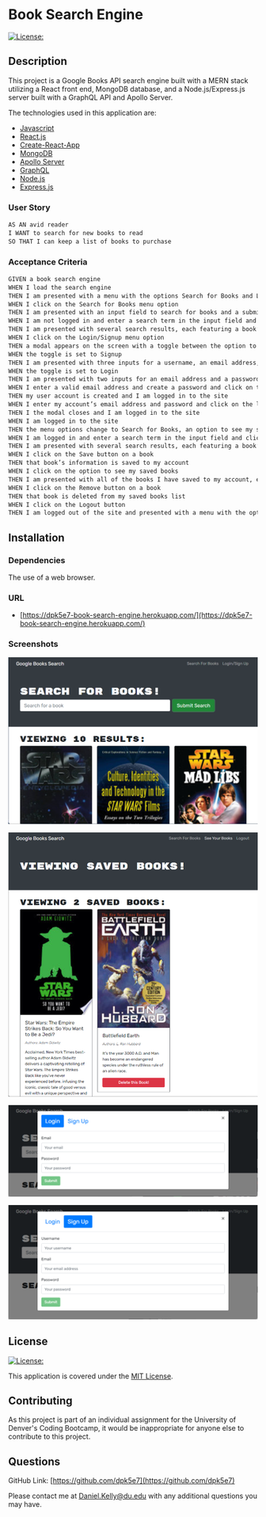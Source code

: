 # Book Search Engine

[![License:](https://img.shields.io/badge/License-MIT-yellow.svg)](https://opensource.org/licenses/MIT)

## Description

This project is a Google Books API search engine built with a MERN stack utilizing a React front end, MongoDB database, and a Node.js/Express.js server built with a GraphQL API and Apollo Server.

The technologies used in this application are:

- [Javascript](https://www.javascript.com/)
- [React.js](https://reactjs.com/)
- [Create-React-App](https://create-react-app.dev/)
- [MongoDB](https://www.mongodb.com/)
- [Apollo Server](https://www.apollographql.com/)
- [GraphQL](https://graphql.org/)
- [Node.js](https://nodejs.org/en/)
- [Express.js](https://expressjs.com/)

### User Story

```md
AS AN avid reader
I WANT to search for new books to read
SO THAT I can keep a list of books to purchase
```

### Acceptance Criteria

```md
GIVEN a book search engine
WHEN I load the search engine
THEN I am presented with a menu with the options Search for Books and Login/Signup and an input field to search for books and a submit button
WHEN I click on the Search for Books menu option
THEN I am presented with an input field to search for books and a submit button
WHEN I am not logged in and enter a search term in the input field and click the submit button
THEN I am presented with several search results, each featuring a book’s title, author, description, image, and a link to that book on the Google Books site
WHEN I click on the Login/Signup menu option
THEN a modal appears on the screen with a toggle between the option to log in or sign up
WHEN the toggle is set to Signup
THEN I am presented with three inputs for a username, an email address, and a password, and a signup button
WHEN the toggle is set to Login
THEN I am presented with two inputs for an email address and a password and login button
WHEN I enter a valid email address and create a password and click on the signup button
THEN my user account is created and I am logged in to the site
WHEN I enter my account’s email address and password and click on the login button
THEN I the modal closes and I am logged in to the site
WHEN I am logged in to the site
THEN the menu options change to Search for Books, an option to see my saved books, and Logout
WHEN I am logged in and enter a search term in the input field and click the submit button
THEN I am presented with several search results, each featuring a book’s title, author, description, image, and a link to that book on the Google Books site and a button to save a book to my account
WHEN I click on the Save button on a book
THEN that book’s information is saved to my account
WHEN I click on the option to see my saved books
THEN I am presented with all of the books I have saved to my account, each featuring the book’s title, author, description, image, and a link to that book on the Google Books site and a button to remove a book from my account
WHEN I click on the Remove button on a book
THEN that book is deleted from my saved books list
WHEN I click on the Logout button
THEN I am logged out of the site and presented with a menu with the options Search for Books and Login/Signup and an input field to search for books and a submit button
```

## Installation

### Dependencies

The use of a web browser.

### URL

- [https://dpk5e7-book-search-engine.herokuapp.com/](https://dpk5e7-book-search-engine.herokuapp.com/)

### Screenshots

![Screenshot1](./assets/screenshot1.png)

![Screenshot2](./assets/screenshot2.png)

![Screenshot3](./assets/screenshot3.png)

![Screenshot4](./assets/screenshot4.png)


## License

[![License:](https://img.shields.io/badge/License-MIT-yellow.svg)](https://opensource.org/licenses/MIT)

This application is covered under the [MIT License](https://opensource.org/licenses/MIT).

## Contributing

As this project is part of an individual assignment for the University of Denver's Coding Bootcamp, it would be inappropriate for anyone else to contribute to this project.

## Questions

GitHub Link: [https://github.com/dpk5e7](https://github.com/dpk5e7)

Please contact me at Daniel.Kelly@du.edu with any additional questions you may have.

